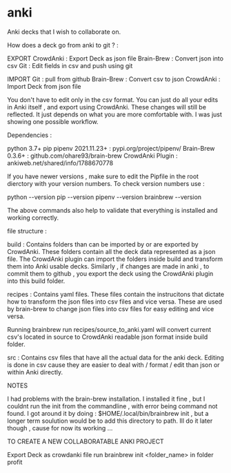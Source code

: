 # anki
Anki decks that I wish to collaborate on.

How does a deck go from anki to git ? :

EXPORT
CrowdAnki : Export Deck as json file
Brain-Brew : Convert json into csv
Git : Edit fields in csv and push using git

IMPORT
Git : pull from github
Brain-Brew : Convert csv to json
CrowdAnki : Import Deck from json file


You don't have to edit only in the csv format. You can just do all your edits in
Anki itself , and export using CrowdAnki. These changes will still be reflected.
It just depends on what you are more comfortable with. I was just showing one
possible workflow.

Dependencies :

python 3.7+
pip
pipenv 2021.11.23+ : pypi.org/project/pipenv/
Brain-Brew 0.3.6+  : github.com/ohare93/brain-brew 
CrowdAnki Plugin   : ankiweb.net/shared/info/1788670778

If you have newer versions , make sure to edit the Pipfile in the root dierctory with your version numbers. To check version numbers use :

python --version
pip --version
pipenv --version
brainbrew --version

The above commands also help to validate that everything is installed and working correctly.


file structure :

build : Contains folders than can be imported by or are exported by CrowdAnki.
These folders contain all the deck data represented as a json file. The
CrowdAnki plugin can import the folders inside build and transform them into
Anki usable decks. Similarly , if changes are made in anki , to commit them to
github , you export the deck using the CrowdAnki plugin into this build folder.

recipes : Contains yaml files. These files contain the instrucitons that dictate
how to transform the json files into csv files and vice versa. These are used by
brain-brew to change json files into csv files for easy editing and vice versa.

Running brainbrew run recipes/source_to_anki.yaml will convert current csv's
located in source to CrowdAnki readable json format inside build folder.

src : Contains csv files that have all the actual data for the anki deck.
Editing is done in csv cause they are easier to deal with / format / edit than
json or within Anki directly.

NOTES

I had problems with the brain-brew installation. I installed it fine , but I couldnt run the init from the commandline , with error being command not found. I got around it by doing : $HOME/.local/bin/brainbrew init , but a longer term soulution would be to add this directory to path. Ill do it later though , cause for now its working ...



TO CREATE A NEW COLLABORATABLE ANKI PROJECT

Export Deck as crowdanki file
run brainbrew init <folder_name> in folder
profit


